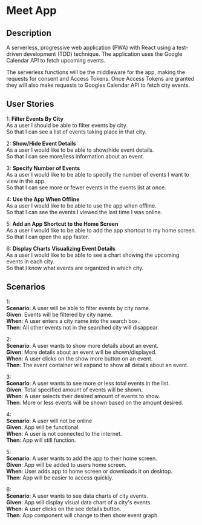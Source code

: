 # Meet App

## Description

A serverless, progressive web application (PWA) with React using a
test-driven development (TDD) technique. The application uses the Google
Calendar API to fetch upcoming events.

The serverless functions will be the middleware for the app, making the requests for consent and Access Tokens. Once Access Tokens are granted they will also make requests to Googles Calendar API to fetch city events.

## User Stories

1: **Filter Events By City** <br>
As a user
I should be able to filter events by city. <br>
So that I can see a list of events taking place in that city.

2: **Show/Hide Event Details** <br>
As a user
I would like to be able to show/hide event details. <br>
So that I can see more/less information about an event.

3: **Specify Number of Events** <br>
As a user
I would like to be able to specify the number of events I want to view in the app. <br>
So that I can see more or fewer events in the events list at once.

4: **Use the App When Offline** <br>
As a user
I would like to be able to use the app when offline. <br>
So that I can see the events I viewed the last time I was online.

5: **Add an App Shortcut to the Home Screen** <br>
As a user
I would like to be able to add the app shortcut to my home screen. <br>
So that I can open the app faster.

6: **Display Charts Visualizing Event Details** <br>
As a user
I would like to be able to see a chart showing the upcoming events in each city.<br>
So that I know what events are organized in which city.

## Scenarios

1: <br>
**Scenario**: A user will be able to filter events by city name. <br>
**Given**: Events will be filtered by city name.<br>
**When**: A user enters a city name into the search box.<br>
**Then**: All other events not in the searched city will disappear.

2: <br>
**Scenario**: A user wants to show more details about an event.<br>
**Given**: More details about an event will be shown/displayed.<br>
**When**: A user clicks on the show more button on an event.<br>
**Then**: The event container will expand to show all details about an event.

3: <br>
**Scenario**: A user wants to see more or less total events in the list.<br>
**Given**: Total specified amount of events will be shown.<br>
**When**: A user selects their desired amount of events to show.<br>
**Then**: More or less events will be shown based on the amount desired.

4: <br>
**Scenario**: A user will not be online<br>
**Given**: App will be functional.<br>
**When**: A user is not connected to the internet.<br>
**Then**: App will still function.

5: <br>
**Scenario**: A user wants to add the app to their home screen.<br>
**Given**: App will be added to users home screen.<br>
**When**: User adds app to home screen or downloads it on desktop.<br>
**Then**: App will be easier to access quickly.

6: <br>
**Scenario**: A user wants to see data charts of city events.<br>
**Given**: App will display visual data chart of a city's events.<br>
**When**: A user clicks on the see details button.<br>
**Then**: App component will change to then show event graph.
